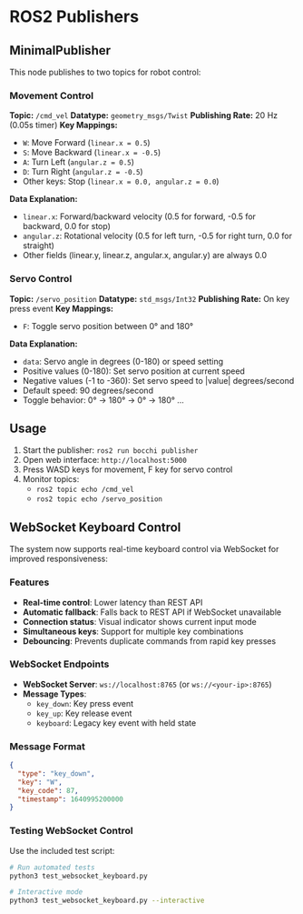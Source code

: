 # ROS2 Publishers

## MinimalPublisher

This node publishes to two topics for robot control:

### Movement Control

**Topic:** `/cmd_vel`
**Datatype:** `geometry_msgs/Twist`
**Publishing Rate:** 20 Hz (0.05s timer)
**Key Mappings:**
- `W`: Move Forward (`linear.x = 0.5`)
- `S`: Move Backward (`linear.x = -0.5`)
- `A`: Turn Left (`angular.z = 0.5`)
- `D`: Turn Right (`angular.z = -0.5`)
- Other keys: Stop (`linear.x = 0.0, angular.z = 0.0`)

**Data Explanation:**
- `linear.x`: Forward/backward velocity (0.5 for forward, -0.5 for backward, 0.0 for stop)
- `angular.z`: Rotational velocity (0.5 for left turn, -0.5 for right turn, 0.0 for straight)
- Other fields (linear.y, linear.z, angular.x, angular.y) are always 0.0

### Servo Control

**Topic:** `/servo_position`
**Datatype:** `std_msgs/Int32`
**Publishing Rate:** On key press event
**Key Mappings:**
- `F`: Toggle servo position between 0° and 180°

**Data Explanation:**
- `data`: Servo angle in degrees (0-180) or speed setting
- Positive values (0-180): Set servo position at current speed
- Negative values (-1 to -360): Set servo speed to |value| degrees/second
- Default speed: 90 degrees/second
- Toggle behavior: 0° → 180° → 0° → 180° ...

## Usage

1. Start the publisher: `ros2 run bocchi publisher`
2. Open web interface: `http://localhost:5000`
3. Press WASD keys for movement, F key for servo control
4. Monitor topics:
   - `ros2 topic echo /cmd_vel`
   - `ros2 topic echo /servo_position`

## WebSocket Keyboard Control

The system now supports real-time keyboard control via WebSocket for improved responsiveness:

### Features
- **Real-time control**: Lower latency than REST API
- **Automatic fallback**: Falls back to REST API if WebSocket unavailable  
- **Connection status**: Visual indicator shows current input mode
- **Simultaneous keys**: Support for multiple key combinations
- **Debouncing**: Prevents duplicate commands from rapid key presses

### WebSocket Endpoints
- **WebSocket Server**: `ws://localhost:8765` (or `ws://<your-ip>:8765`)
- **Message Types**:
  - `key_down`: Key press event
  - `key_up`: Key release event
  - `keyboard`: Legacy key event with held state

### Message Format
```json
{
  "type": "key_down",
  "key": "W",
  "key_code": 87,
  "timestamp": 1640995200000
}
```

### Testing WebSocket Control
Use the included test script:
```bash
# Run automated tests
python3 test_websocket_keyboard.py

# Interactive mode
python3 test_websocket_keyboard.py --interactive
```
